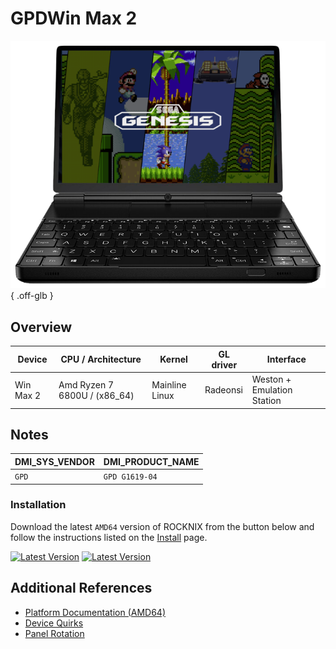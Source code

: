 # GPDWin Max 2

![](../../_inc/images/devices/gpdwin-max-2.png){ .off-glb }

## Overview

| Device | CPU / Architecture | Kernel | GL driver | Interface |
| -- | -- | -- | -- | -- |
| Win Max 2 | Amd Ryzen 7 6800U / (x86_64) | Mainline Linux | Radeonsi | Weston + Emulation Station |

## Notes

| DMI_SYS_VENDOR | DMI_PRODUCT_NAME |
| -- | -- |
| `GPD` | `GPD G1619-04` |

### Installation

Download the latest `AMD64` version of ROCKNIX from the button below and follow the instructions listed on the [Install](../../../play/install/) page.

[![Latest Version](https://img.shields.io/github/release/JustEnoughLinuxOS/distribution.svg?labelColor=111111&color=5998FF&label=Latest&style=flat#only-light)](https://github.com/ROCKNIX/distribution/releases/latest)
[![Latest Version](https://img.shields.io/github/release/JustEnoughLinuxOS/distribution.svg?labelColor=dddddd&color=5998FF&label=Latest&style=flat#only-dark)](https://github.com/ROCKNIX/distribution/releases/latest)

## Additional References

- [Platform Documentation (AMD64)](https://github.com/ROCKNIX/distribution/blob/main/documentation/PER_DEVICE_DOCUMENTATION/AMD64)
- [Device Quirks](https://github.com/ROCKNIX/distribution/tree/main/packages/hardware/quirks/devices/GPD%20G1619-04)
- [Panel Rotation](https://github.com/ROCKNIX/distribution/blob/main/packages/kernel/linux/patches/AMD64/002-display-quirks.patch)